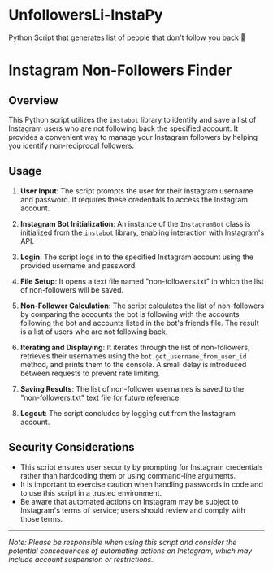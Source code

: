 # UnfollowersLi-InstaPy
Python Script that generates list of people that don't follow you back 😤

# Instagram Non-Followers Finder

## Overview

This Python script utilizes the `instabot` library to identify and save a list of Instagram users who are not following back the specified account. It provides a convenient way to manage your Instagram followers by helping you identify non-reciprocal followers.

## Usage

1. **User Input**: The script prompts the user for their Instagram username and password. It requires these credentials to access the Instagram account.

2. **Instagram Bot Initialization**: An instance of the `InstagramBot` class is initialized from the `instabot` library, enabling interaction with Instagram's API.

3. **Login**: The script logs in to the specified Instagram account using the provided username and password.

4. **File Setup**: It opens a text file named "non-followers.txt" in which the list of non-followers will be saved.

5. **Non-Follower Calculation**: The script calculates the list of non-followers by comparing the accounts the bot is following with the accounts following the bot and accounts listed in the bot's friends file. The result is a list of users who are not following back.

6. **Iterating and Displaying**: It iterates through the list of non-followers, retrieves their usernames using the `bot.get_username_from_user_id` method, and prints them to the console. A small delay is introduced between requests to prevent rate limiting.

7. **Saving Results**: The list of non-follower usernames is saved to the "non-followers.txt" text file for future reference.

8. **Logout**: The script concludes by logging out from the Instagram account.

## Security Considerations

- This script ensures user security by prompting for Instagram credentials rather than hardcoding them or using command-line arguments.
- It is important to exercise caution when handling passwords in code and to use this script in a trusted environment.
- Be aware that automated actions on Instagram may be subject to Instagram's terms of service; users should review and comply with those terms.

---

*Note: Please be responsible when using this script and consider the potential consequences of automating actions on Instagram, which may include account suspension or restrictions.*

